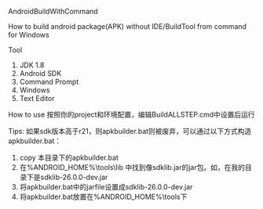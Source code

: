 AndroidBuildWithCommand

How to build android package(APK) without IDE/BuildTool from command for Windows

Tool
1. JDK 1.8
2. Android SDK
3. Command Prompt
4. Windows
5. Text Editor


How to use
按照你的project和环境配置，编辑BuildALLSTEP.cmd中设置后运行


Tips:
如果sdk版本高于r21，则apkbuilder.bat则被废弃，可以通过以下方式构造apkbuilder.bat：
1. copy 本目录下的apkbuilder.bat
2. 在%ANDROID_HOME%\tools\lib 中找到像sdklib.jar的jar包。如，在我的目录下是sdklib-26.0.0-dev.jar
3. 将apkbuilder.bat中的jarfile设置成sdklib-26.0.0-dev.jar
4. 将apkbuilder.bat放置在%ANDROID_HOME%\tools下
